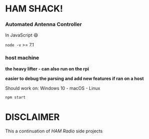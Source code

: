 # HAM SHACK!

### Automated Antenna Controller

In JavaScript :smile:

`node -v` >= 7.1

### host machine

**the heavy lifter - can also run on the rpi**

**easier to debug the parsing and add new features if ran on a host**

Should work on: Windows 10 - macOS - Linux

`npm start`

# DISCLAIMER

This a continuation of *HAM Radio* side projects
